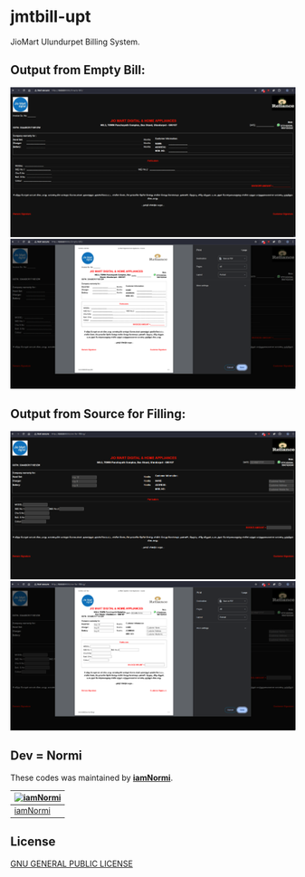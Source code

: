 # jmtbill-upt
JioMart Ulundurpet Billing System.

## Output from Empty Bill:
![1](out-pix/eb1.jpg)
![2](out-pix/eb2.jpg)
## Output from Source for Filling:
![1](out-pix/srb1.jpg)
![2](out-pix/srb2.jpg)

## Dev = Normi
These codes was maintained by [**iamNormi**](https://github.com/iamNormi).

[![iamNormi](https://github.com/iamNormi.png?size=100)](https://github.com/iamNormi) |
--- |
[iamNormi](https://github.com/iamNormi) |

## License

[GNU GENERAL PUBLIC LICENSE](./LICENSE)

